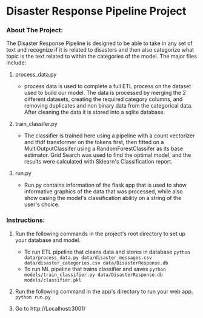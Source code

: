 # Disaster Response Pipeline Project


### About The Project:

The Disaster Response Pipeline is designed to be able to take in any set of text and recognize if it is related to disasters and then also categorize what topic is the text related to within the categories of the model. The major files include:
	
1. process_data.py
	- process data is used to complete a full ETL process on the dataset used to build our model. The data is processed by merging the 2 different datasets, creating the required category columns, and removing duplicates and non binary data from the categorical data. After cleaning the data it is stored into a sqlite database.

2. train_classifer.py
	- The classifier is trained here using a pipeline with a count vectorizer and tfidf transformer on the tokens first, then fitted on a MultiOutputClassifer using a RandomForestClassifer as its base estimator. Grid Search was used to find the optimal model, and the results were calculated with Sklearn's Classification report. 

3. run.py
	- Run.py contains information of the flask app that is used to show informative graphics of the data that was processed, while also show casing the model's classification ability on a string of the user's choice. 

### Instructions:
1. Run the following commands in the project's root directory to set up your database and model.

    - To run ETL pipeline that cleans data and stores in database
        `python data/process_data.py data/disaster_messages.csv data/disaster_categories.csv data/DisasterResponse.db`
    - To run ML pipeline that trains classifier and saves
        `python models/train_classifier.py data/DisasterResponse.db models/classifier.pkl`

2. Run the following command in the app's directory to run your web app.
    `python run.py`

3. Go to http://Localhost:3001/


